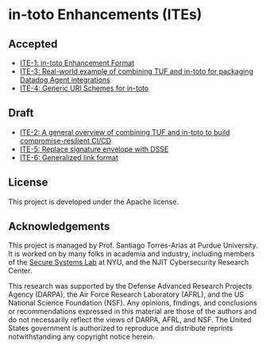# in-toto Enhancements (ITEs)

## Accepted

* [ITE-1: in-toto Enhancement Format](ITE/1/README.adoc)
* [ITE-3: Real-world example of combining TUF and in-toto for packaging Datadog Agent integrations](ITE/3/README.adoc)
* [ITE-4: Generic URI Schemes for in-toto](ITE/4/README.adoc)

## Draft

* [ITE-2: A general overview of combining TUF and in-toto to build compromise-resilient CI/CD](ITE/2/README.adoc)
* [ITE-5: Replace signature envelope with DSSE](ITE/5/README.adoc)
* [ITE-6: Generalized link format](ITE/6/README.md)

## License

This project is developed under the Apache license.

## Acknowledgements

This project is managed by Prof. Santiago Torres-Arias at Purdue University.
It is worked on by many folks in academia and industry, including members of 
the [Secure Systems Lab](https://ssl.engineering.nyu.edu/) at NYU, and the NJIT
Cybersecurity Research Center.

This research was supported by the Defense Advanced Research Projects Agency
(DARPA), the Air Force Research Laboratory (AFRL), and the US National Science
Foundation (NSF). Any opinions, findings, and conclusions or recommendations
expressed in this material are those of the authors and do not necessarily
reflect the views of DARPA, AFRL, and NSF. The United States government is
authorized to reproduce and distribute reprints notwithstanding any copyright
notice herein.
